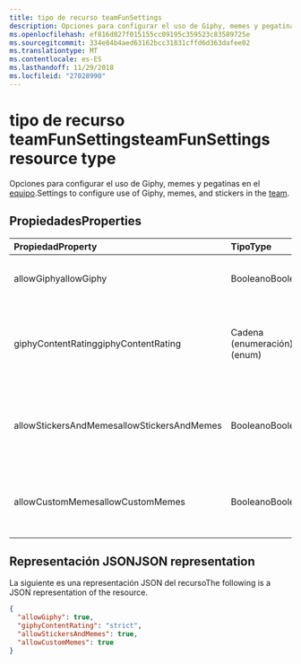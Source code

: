 ```yaml
---
title: tipo de recurso teamFunSettings
description: Opciones para configurar el uso de Giphy, memes y pegatinas en el equipo.
ms.openlocfilehash: ef816d027f015155cc09195c359523c83589725e
ms.sourcegitcommit: 334e84b4aed63162bcc31831cffd6d363dafee02
ms.translationtype: MT
ms.contentlocale: es-ES
ms.lasthandoff: 11/29/2018
ms.locfileid: "27028990"
---
```

# <a name="teamfunsettings-resource-type"></a><span data-ttu-id="4e506-103">tipo de recurso teamFunSettings</span><span class="sxs-lookup"><span data-stu-id="4e506-103">teamFunSettings resource type</span></span>



<span data-ttu-id="4e506-104">Opciones para configurar el uso de Giphy, memes y pegatinas en el [equipo](team.md).</span><span class="sxs-lookup"><span data-stu-id="4e506-104">Settings to configure use of Giphy, memes, and stickers in the [team](team.md).</span></span>

## <a name="properties"></a><span data-ttu-id="4e506-105">Propiedades</span><span class="sxs-lookup"><span data-stu-id="4e506-105">Properties</span></span>
| <span data-ttu-id="4e506-106">Propiedad</span><span class="sxs-lookup"><span data-stu-id="4e506-106">Property</span></span>     | <span data-ttu-id="4e506-107">Tipo</span><span class="sxs-lookup"><span data-stu-id="4e506-107">Type</span></span>   |<span data-ttu-id="4e506-108">Descripción</span><span class="sxs-lookup"><span data-stu-id="4e506-108">Description</span></span>|
|:---------------|:--------|:----------|
|<span data-ttu-id="4e506-109">allowGiphy</span><span class="sxs-lookup"><span data-stu-id="4e506-109">allowGiphy</span></span>|<span data-ttu-id="4e506-110">Booleano</span><span class="sxs-lookup"><span data-stu-id="4e506-110">Boolean</span></span>|<span data-ttu-id="4e506-111">Si establece en verdadero, permite el uso de Giphy.</span><span class="sxs-lookup"><span data-stu-id="4e506-111">If set to true, enables Giphy use.</span></span>|
|<span data-ttu-id="4e506-112">giphyContentRating</span><span class="sxs-lookup"><span data-stu-id="4e506-112">giphyContentRating</span></span>|<span data-ttu-id="4e506-113">Cadena (enumeración)</span><span class="sxs-lookup"><span data-stu-id="4e506-113">String (enum)</span></span>|<span data-ttu-id="4e506-114">Clasificación de contenido de Giphy.</span><span class="sxs-lookup"><span data-stu-id="4e506-114">Giphy content rating.</span></span> <span data-ttu-id="4e506-115">Los valores posibles son: `moderate` y `strict`.</span><span class="sxs-lookup"><span data-stu-id="4e506-115">Possible values are: `moderate`, `strict`.</span></span>|
|<span data-ttu-id="4e506-116">allowStickersAndMemes</span><span class="sxs-lookup"><span data-stu-id="4e506-116">allowStickersAndMemes</span></span>|<span data-ttu-id="4e506-117">Booleano</span><span class="sxs-lookup"><span data-stu-id="4e506-117">Boolean</span></span>|<span data-ttu-id="4e506-118">Si establece en true, permite a los usuarios para que incluya pegatinas y memes.</span><span class="sxs-lookup"><span data-stu-id="4e506-118">If set to true, enables users to include stickers and memes.</span></span>|
|<span data-ttu-id="4e506-119">allowCustomMemes</span><span class="sxs-lookup"><span data-stu-id="4e506-119">allowCustomMemes</span></span>|<span data-ttu-id="4e506-120">Booleano</span><span class="sxs-lookup"><span data-stu-id="4e506-120">Boolean</span></span>|<span data-ttu-id="4e506-121">Si establece en true, permite a los usuarios para incluir memes personalizado.</span><span class="sxs-lookup"><span data-stu-id="4e506-121">If set to true, enables users to include custom memes.</span></span>|

## <a name="json-representation"></a><span data-ttu-id="4e506-122">Representación JSON</span><span class="sxs-lookup"><span data-stu-id="4e506-122">JSON representation</span></span>

<span data-ttu-id="4e506-123">La siguiente es una representación JSON del recurso</span><span class="sxs-lookup"><span data-stu-id="4e506-123">The following is a JSON representation of the resource.</span></span>

<!-- {
  "blockType": "resource",
  "@odata.type": "microsoft.graph.teamFunSettings"
}-->

```json
{
  "allowGiphy": true,
  "giphyContentRating": "strict",
  "allowStickersAndMemes": true,
  "allowCustomMemes": true
}
```

<!-- uuid: 8fcb5dbc-d5aa-4681-8e31-b001d5168d79
2015-10-25 14:57:30 UTC -->
<!-- {
  "type": "#page.annotation",
  "description": "team's funSettings resource",
  "keywords": "",
  "section": "documentation",
  "tocPath": ""
}-->
